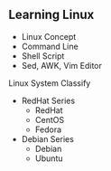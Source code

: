 ## Learning Linux

- Linux Concept
- Command Line
- Shell Script
- Sed, AWK, Vim Editor



Linux System Classify

- RedHat Series
  - RedHat
  - CentOS
  - Fedora
- Debian Series
  - Debian
  - Ubuntu